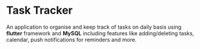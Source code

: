 # Task Tracker

An application to organise and keep track of tasks on daily basis using **flutter** framework and **MySQL** including features like adding/deleting tasks, calendar, push notifications for reminders and more.
